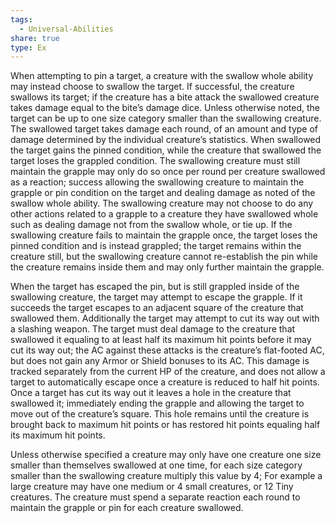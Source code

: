 ```yaml
---
tags:
  - Universal-Abilities
share: true
type: Ex
---
```

When attempting to pin a target, a creature with the swallow whole ability may instead choose to swallow the target. If successful, the creature swallows its target; if the creature has a bite attack the swallowed creature takes damage equal to the bite’s damage dice. Unless otherwise noted, the target can be up to one size category smaller than the swallowing creature. The swallowed target takes damage each round, of an amount and type of damage determined by the individual creature’s statistics. When swallowed the target gains the pinned condition, while the creature that swallowed the target loses the grappled condition. The swallowing creature must still maintain the grapple may only do so once per round per creature swallowed as a reaction; success allowing the swallowing creature to maintain the grapple or pin condition on the target and dealing damage as noted of the swallow whole ability. The swallowing creature may not choose to do any other actions related to a grapple to a creature they have swallowed whole such as dealing damage not from the swallow whole, or tie up. If the swallowing creature fails to maintain the grapple once, the target loses the pinned condition and is instead grappled; the target remains within the creature still, but the swallowing creature cannot re-establish the pin while the creature remains inside them and may only further maintain the grapple.

When the target has escaped the pin, but is still grappled inside of the swallowing creature, the target may attempt to escape the grapple. If it succeeds the target escapes to an adjacent square of the creature that swallowed them. Additionally the target may attempt to cut its way out with a slashing weapon. The target must deal damage to the creature that swallowed it equaling to at least half its maximum hit points before it may cut its way out; the AC against these attacks is the creature’s flat-footed AC, but does not gain any Armor or Shield bonuses to its AC. This damage is tracked separately from the current HP of the creature, and does not allow a target to automatically escape once a creature is reduced to half hit points. Once a target has cut its way out it leaves a hole in the creature that swallowed it; immediately ending the grapple and allowing the target to move out of the creature’s square. This hole remains until the creature is brought back to maximum hit points or has restored hit points equaling half its maximum hit points.

Unless otherwise specified a creature may only have one creature one size smaller than themselves swallowed at one time, for each size category smaller than the swallowing creature multiply this value by 4; For example a large creature may have one medium or 4 small creatures, or 12 Tiny creatures. The creature must spend a separate reaction each round to maintain the grapple or pin for each creature swallowed.